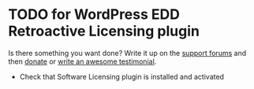 # TODO for WordPress EDD Retroactive Licensing plugin

Is there something you want done? Write it up on the [support forums](http://wordpress.org/support/plugin/edd-retroactive-licensing) and then [donate](http://aihr.us/about-aihrus/donate/) or [write an awesome testimonial](http://aihr.us/about-aihrus/testimonials/add-testimonial/).

* Check that Software Licensing plugin is installed and activated